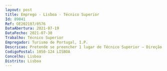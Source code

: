 ```yaml
--- 
layout: post
title: Emprego - Lisboa - Técnico Superior
Id: 89041
Ref: OE202107/0576
DataAbertura: 2021-07-19
DataFecho: 2021-07-30
Trabalho: Técnico Superior
Empregador: Turismo de Portugal, I.P.
Descricao: Pretende se preencher 1 lugar de Técnico Superior – Direção de Gestão do Conhecimento, com recurso ao mecanismo de mobilidade interna para o desempenho das seguintes funções   Acompanhamento e monitorização da estratégia do turismo em Portugal  Benchmark internacional de políticas de turismo  Elaboração de documentos de planeamento do Turismo de Portugal
CodigoPostal: 1050-124 LISBOA
Concelho: Lisboa
Distrito: Lisboa
--- 
```

